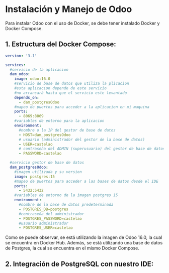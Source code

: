 # Instalación y Manejo de Odoo

Para instalar Odoo con el uso de Docker, se debe tener instalado Docker y Docker Compose.

## 1. Estructura del Docker Compose:

```yml
version: '3.1'

services:
  #servicio de la aplicacion
  dam_odoo:
    image: odoo:16.0
    #servicio de base de datos que utiliza la plicacion
    #esta aplicacion depende de este servicio
    #no arrancará hasta que el servicio este levantado
    depends_on:
      - dam_postgresOdoo
    #mapeo de puertos para acceder a la aplicacion en mi maquina
    ports:
      - 8069:8069
    #variables de entorno para la aplicacion
    environment:
      #nombre o la IP del gestor de base de datos
      - HOST=dam_postgresOdoo
      # usuario (administrador del gestor de la base de datos)
      - USER=castelao
      # contraseña del ADMIN (superusuario) del gestor de base de datos
      - PASSWORD=castelao

  #servicio gestor de base de datos
  dam_postgresOdoo:
    #imagen utilizada y su version
    image: postgres:15
    #mapeo de puertos para acceder a las bases de datos desde el IDE
    ports:
      - 5432:5432
    #variables de entorno de la imagen postgres 15
    environment:
      #nombre de la base de datos predeterminada
      - POSTGRES_DB=postgres
      #contraseña del administrador
      - POSTGRES_PASSWORD=castelao
      #usuario administrador
      - POSTGRES_USER=castelao
```

Como se puede observar, se está utilizando la imagen de Odoo 16.0, la cual se encuentra en Docker Hub. Además, se está utilizando una base de datos de Postgres, la cual se encuentra en el mismo Docker Compose.

## 2. Integración de PostgreSQL con nuestro IDE:

